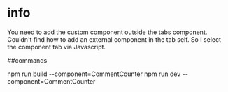 # info
You need to add the custom component outside the tabs component. Couldn't find how to add an external component in the tab self. So I select the component tab via Javascript.


##commands

npm run build --component=CommentCounter
npm run dev --component=CommentCounter     